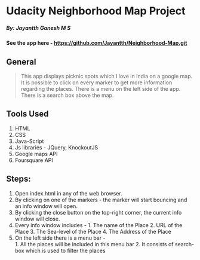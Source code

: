 ﻿# Udacity Neighborhood Map Project
##### By: Jayantth Ganesh M S
####  See the app here - https://github.com/Jayantth/Neighborhood-Map.git
## General
>This app displays picknic spots which I love in India on a google map.
>It is possible to click on every marker to get more information regarding the places.
>There is a menu on the left side of the app.
>There is a search box above the map.

## Tools Used

1. HTML
2. CSS
3. Java-Script
4. Js libraries - JQuery, KnockoutJS 
5. Google maps API
6. Foursquare API


## Steps:

1. Open index.html in any of the web browser.
2. By clicking on one of the markers - the marker will start bouncing and an info window will open. 
3. By clicking the close button on the top-right corner, the current info window will close.
4. Every info window includes - 
		1. The name of the Place
		2. URL of the Place
		3. The Sea-level of the Place
		4. The Address of the Place
5. On the left side there is a menu bar -  
		1. All the places will be included in this menu bar
		2. It consists of search-box which is used to filter the places
